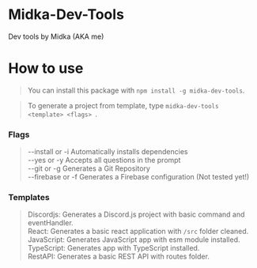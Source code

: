 # Midka-Dev-Tools

Dev tools by Midka (AKA me)

# How to use

> You can install this package with ```npm install -g midka-dev-tools```.<br>

> To generate a project from template, type ```midka-dev-tools <template> <flags> ```.<br>

### Flags

> --install or -i Automatically installs dependencies<br>
> --yes or -y Accepts all questions in the prompt<br>
> --git or -g Generates a Git Repository<br>
> --firebase or -f Generates a Firebase configuration (Not tested yet!)<br>

### Templates

> Discordjs: Generates a Discord.js project with basic command and eventHandler. <br>
> React: Generates a basic react application with ```/src``` folder cleaned.<br>
> JavaScript: Generates JavaScript app with esm module installed. <br>
> TypeScript: Generates app with TypeScript installed. <br>
> RestAPI: Generates a basic REST API with routes folder. <br>
